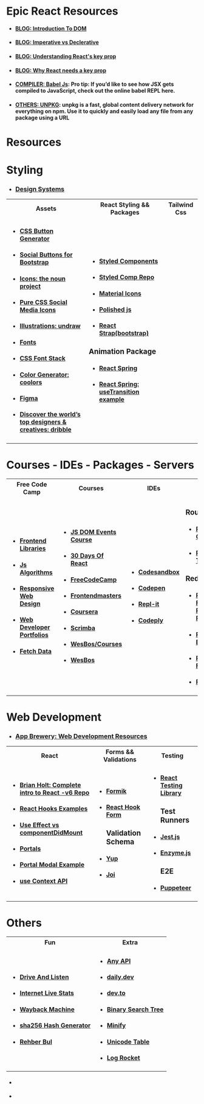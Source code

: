 # Epic React Resources

* #### [BLOG: Introduction To DOM](https://developer.mozilla.org/en-US/docs/Web/API/Document_Object_Model/Introduction)
* #### [BLOG: Imperative vs Declerative](https://ui.dev/imperative-vs-declarative-programming)
* #### [BLOG: Understanding React's key prop](https://kentcdodds.com/blog/understanding-reacts-key-prop)
* #### [BLOG: Why React needs a key prop](https://epicreact.dev/why-react-needs-a-key-prop/)
* #### [COMPILER: Babel Js](https://babeljs.io/repl#?browsers=defaults%2C%20not%20ie%2011%2C%20not%20ie_mob%2011&build=&builtIns=App&corejs=3.21&spec=false&loose=false&code_lz=MYewdgzgLgBArgSxgXhgHgCYIG4D40QAOAhmLgBICmANtSGgPRGm7rNkDqIATtRo-3wMseAFBA&debug=false&forceAllTransforms=false&shippedProposals=false&circleciRepo=&evaluate=false&fileSize=false&timeTravel=false&sourceType=module&lineWrap=true&presets=react&prettier=true&targets=&version=7.18.3&externalPlugins=&assumptions=%7B%7D): Pro tip: If you’d like to see how JSX gets compiled to JavaScript, check out the online babel REPL here.
* #### [OTHERS: UNPKG](https://unpkg.com/): unpkg is a fast, global content delivery network for everything on npm. Use it to quickly and easily load any file from any package using a URL 


# Resources

# Styling

* ### [Design Systems](https://fem-design-systems.netlify.app/)

<table>
<tr>
<th>Assets</th>
<th>React Styling && Packages</th>
<th>Tailwind Css</th>
</tr>
<tr>
<td>
 
* #### [CSS Button Generator](https://www.css3buttongenerator.com/)
* #### [Social Buttons for Bootstrap](https://lipis.github.io/bootstrap-social/)
* #### [Icons: the noun project](https://thenounproject.com/)
* #### [Pure CSS Social Media Icons](https://codepen.io/laurenclark/pen/hGiqo)
* #### [Illustrations: undraw](https://undraw.co/illustrations)
* #### [Fonts](https://fonts.google.com/specimen/Roboto)
* #### [CSS Font Stack](https://www.cssfontstack.com/)
* #### [Color Generator: coolors](https://coolors.co/)
* #### [Figma](https://www.figma.com/file/SUmUcxBaV4hnxqsUemiT6r/Buttons?node-id=1%3A383)
* #### [Discover the world’s top designers & creatives: dribble](https://dribbble.com/)
  
</td>
<td>
  
* #### [Styled Components](https://styled-components.com/)
* #### [Styled Comp Repo](https://github.com/yeged/React-Styled-Components)
* #### [Material Icons](https://material-ui.com/components/material-icons/)
* #### [Polished js](https://polished.js.org/)
* #### [React Strap(bootstrap)](https://reactstrap.github.io/components/alerts/)
  
### Animation Package
* #### [React Spring](https://react-spring.io/)
* #### [React Spring: useTransition example](https://codesandbox.io/s/fem-react-spring-exercises-forked-vvheu)

  
</td>
  <td>
</td>
</table>


# Courses - IDEs - Packages - Servers

<table>
<tr>
<th>Free Code Camp</th>
<th>Courses</th>
<th>IDEs</th>
<th>External Packages</th>
<th>Live Preview</th>
</tr>
<tr>
<td>
  
* #### [Frontend Libraries](https://www.freecodecamp.org/learn/front-end-libraries/)
* #### [Js Algorithms](https://www.freecodecamp.org/learn/javascript-algorithms-and-data-structures/)
* #### [Responsive Web Design](https://www.freecodecamp.org/learn/responsive-web-design/)
* #### [Web Developer Portfolios](https://www.freecodecamp.org/news/15-web-developer-portfolios-to-inspire-you-137fb1743cae/)
* #### [Fetch Data](https://www.freecodecamp.org/news/fetch-data-react/)
  
</td>
<td>
  
* #### [JS DOM Events Course](https://egghead.io/lessons/javascript-introduction-to-the-dom-events-course)
* #### [30 Days Of React](https://www.newline.co/fullstack-react/30-days-of-react/)
* #### [FreeCodeCamp](https://www.freecodecamp.org/)
* #### [Frontendmasters](https://frontendmasters.com/)
* #### [Coursera](https://www.coursera.org/)
* #### [Scrimba](https://scrimba.com/)
* #### [WesBos/Courses](https://wesbos.com/courses)
* #### [WesBos](https://courses.wesbos.com/account)

  
</td>
  <td>
    
* #### [Codesandbox](https://codesandbox.io/)
* #### [Codepen](https://codepen.io/)
* #### [Repl-it](https://replit.com/)
* #### [Codeply](https://www.codeply.com/)
    
</td>
  <td>
    
### Routers
* #### [React Router Quick Start](https://reactrouter.com/web/guides/quick-start)
* #### [Reach Router Tutorial](https://reach.tech/router/tutorial/02-installation)
    
### Redux
* #### [Redux Fundamentals, Part 5: UI and React](https://redux.js.org/tutorials/fundamentals/part-5-ui-react)
* #### [React Redux Blog](https://blog.jakoblind.no/react-redux-hooks/)
* #### [React Redux Form](https://davidkpiano.github.io/react-redux-form/docs.html)
* #### [Redux Thunk](https://stackoverflow.com/questions/50059724/how-do-i-resolve-actions-must-be-plain-objects-use-custom-middleware-for-async/54066862)

</td>
  
<td>

* #### [Vercel](https://vercel.com/dashboard)
* #### [Netlify](https://www.netlify.com/)
* #### [Heroku](https://www.heroku.com/)
    
</td>
</table>


# Web Development

* ### [App Brewery: Web Development Resources](https://www.appbrewery.co/p/web-development-course-resources/)
<table>
<tr>
<th>React</th>
 <th>Forms && Validations</th>
 <th>Testing</th>
</tr>
<td>

* #### [Brian Holt: Complete intro to React -v6 Repo](https://github.com/btholt/citr-v6-project)
* #### [React Hooks Examples](https://codesandbox.io/s/reverent-hellman-6pbp8)
* #### [Use Effect vs componentDidMount](https://stackoverflow.com/questions/53945763/componentdidmount-equivalent-on-a-react-function-hooks-component)
* #### [Portals](https://tr.reactjs.org/docs/portals.html)
* #### [Portal Modal Example](https://github.com/yeged/Adopt-Me-with-React/blob/master/src/Modal.js)
* #### [use Context API](https://tr.reactjs.org/docs/context.html)

</td>
 <td>

* #### [Formik](https://formik.org/)
* #### [React Hook Form](https://react-hook-form.com/)
  ### Validation Schema
* #### [Yup](https://www.npmjs.com/package/yup?activeTab=readme)
* #### [Joi](https://www.npmjs.com/package/joi)

</td>
  <td>
  
* #### [React Testing Library](https://testing-library.com/docs/react-testing-library/intro/)
  ### Test Runners
* #### [Jest.js](https://jestjs.io/)
* #### [Enzyme.js](https://enzymejs.github.io/enzyme/)
  ### E2E
* #### [Puppeteer](https://pptr.dev/)

</td>
</table>


# Others

<table>
<tr>
<th>Fun</th>
<th>Extra</th>
</tr>
<tr>
<td>

* #### [Drive And Listen](https://driveandlisten.herokuapp.com/)
* #### [Internet Live Stats](https://www.internetlivestats.com/)
* #### [Wayback Machine](https://web.archive.org/)
* #### [sha256 Hash Generator](https://passwordsgenerator.net/sha256-hash-generator/)
* #### [Rehber Bul](https://rehber-2e983.web.app/)

</td>
 <td>
  
* #### [Any API](https://any-api.com/)
* #### [daily.dev](https://chrome.google.com/webstore/detail/dailydev-the-homepage-dev/jlmpjdjjbgclbocgajdjefcidcncaied)
* #### [dev.to](https://dev.to/)
* #### [Binary Search Tree](https://www.cs.usfca.edu/~galles/visualization/BST.html)
* #### [Minify](https://www.minifier.org/)
* #### [Unicode Table](https://unicode-table.com/)
* #### [Log Rocket](https://logrocket.com/)
 </td>
</table>





* #### []()
* #### []()
